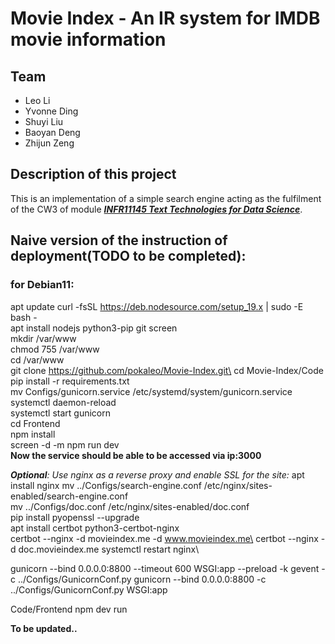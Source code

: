 # Movie Index - An IR system for IMDB movie information 
## Team
 - Leo Li
 - Yvonne Ding
 - Shuyi Liu
 - Baoyan Deng
 - Zhijun Zeng
## Description of this project
This is an implementation of a simple search engine acting as the fulfilment of the CW3 of module ***[INFR11145 Text Technologies for Data Science](https://www.inf.ed.ac.uk/teaching/courses/tts)***.

## Naive version of the instruction of deployment(TODO to be completed):

### for Debian11:
apt update
curl -fsSL https://deb.nodesource.com/setup_19.x | sudo -E bash -\
apt install nodejs python3-pip git screen\
mkdir /var/www\
chmod 755 /var/www\
cd /var/www\
git clone https://github.com/pokaleo/Movie-Index.git\
cd Movie-Index/Code\
pip install -r requirements.txt\
mv Configs/gunicorn.service /etc/systemd/system/gunicorn.service\
systemctl daemon-reload\
systemctl start gunicorn\
cd Frontend\
npm install\
screen -d -m npm run dev\
**Now the service should be able to be accessed via ip:3000**

***Optional**: Use nginx as a reverse proxy and enable SSL for the site:*
apt install nginx
mv ../Configs/search-engine.conf /etc/nginx/sites-enabled/search-engine.conf\
mv ../Configs/doc.conf /etc/nginx/sites-enabled/doc.conf\
pip install pyopenssl --upgrade\
apt install certbot python3-certbot-nginx\
certbot --nginx -d movieindex.me -d www.movieindex.me\
certbot --nginx -d doc.movieindex.me
systemctl restart nginx\









gunicorn --bind 0.0.0.0:8800 --timeout 600 WSGI:app --preload -k gevent -c ../Configs/GunicornConf.py
gunicorn --bind 0.0.0.0:8800 -c ../Configs/GunicornConf.py WSGI:app



Code/Frontend npm dev run

**To be updated..**


